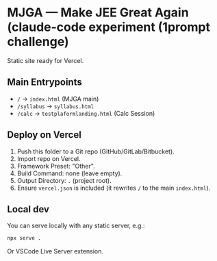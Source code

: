 # MJGA — Make JEE Great Again (claude-code experiment (1prompt challenge)

Static site ready for Vercel.

## Main Entrypoints
- `/` → `index.html` (MJGA main)
- `/syllabus` → `syllabus.html`
- `/calc` → `testplaformlanding.html` (Calc Session)

## Deploy on Vercel
1. Push this folder to a Git repo (GitHub/GitLab/Bitbucket).
2. Import repo on Vercel.
3. Framework Preset: "Other".
4. Build Command: none (leave empty).
5. Output Directory: `.` (project root).
6. Ensure `vercel.json` is included (it rewrites `/` to the main `index.html`).

## Local dev
You can serve locally with any static server, e.g.:

```bash
npx serve .
```


Or VSCode Live Server extension. 
